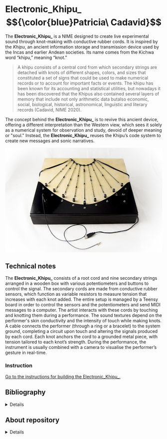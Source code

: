 # Electronic_Khipu_ $${\color{blue}Patricia\ Cadavid}$$

The **Electronic_Khipu_** is a NIME designed to create live experimental sound through knot-making with conductive rubber cords. It is inspired by the *Khipu*, an ancient information storage and transmission device used by the Incas and earlier Andean societies. Its name comes from the Kichwa word “khipu,” meaning “knot.”

>A khipu consists of a central cord from which secondary strings are detached with knots of different shapes, colors, and sizes that constituted a set of signs that could be used to make numerical records or to account for important facts or events. The khipu has been known for its accounting and statistical utilities, but nowadays it has been discovered that the Khipus also contained several layers of memory that include not only arithmetic data butalso economic, social, biological, historical, astronomical, linguistic and literary records (Cadavid, NIME 2020).

The concept behind the **Electronic_Khipu_** is to revive this ancient device, offering a different interpretation than the Western view, which sees it solely as a numerical system for observation and study, devoid of deeper meaning or "soul." Instead, the **Electronic_Khipu_** reuses the Khipu’s code system to create new messages and sonic narratives.

![Electronic_Khipu_ Instrument](documentation/images/Electronic_Khipu_.png)

## Technical notes
The **Electronic_Khipu_** consists of a root cord and nine secondary strings arranged in a wooden box with various potentiometers and buttons to control the signal. The secondary cords are made from conductive rubber sensors, which function as variable resistors to measure tension that increases with each knot added. The entire setup is managed by a Teensy board in order to control the sensors and the potentiometers and send MIDI messages to a computer. The artist interacts with these cords by touching and knotting them during a performance. The sound textures depend on the performer's skin conductivity and the intensity of touch while making knots. A cable connects the performer (through a ring or a bracelet) to the system ground, completing a circuit upon touch and altering the signals produced by each cord. Each knot anchors the cord to a grounded metal piece, with tension tailored to each knot’s strength. 
During the performance, the instrument is usually combined with a camera to visualise the performer’s gesture in real-time.

### Instruction
[Go to the instructions for building the Electronic_Khipu_.](documentation/instructions/README.md)

## Bibliography

<details>

</details>

## About repository

<details>

The repository follows the guideline of the _Multilevel Dynamic Preservation_ (MDP) model ([https://www.frontiersin.org/articles/10.3389/frsip.2023.1183294/full](https://www.frontiersin.org/articles/10.3389/frsip.2023.1183294/full))  

</details>


